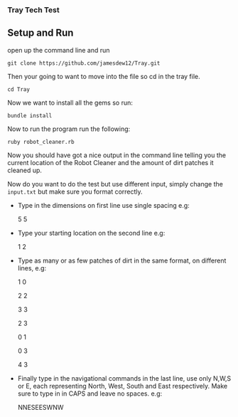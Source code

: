 ### Tray Tech Test
## Setup and Run
open up the command line and run

``git clone https://github.com/jamesdew12/Tray.git``

Then your going to want to move into the file so cd in the tray file.

``cd Tray``

Now we want to install all the gems so run:

``bundle install``

Now to run the program run the following:

``ruby robot_cleaner.rb``

Now you should have got a nice output in the command line telling you the current location of the Robot Cleaner and the amount of dirt patches it cleaned up.

Now do you want to do the test but use different input, simply change the ``input.txt`` but make sure you format correctly.
- Type in the dimensions on first line use single spacing e.g:

  5 5
- Type your starting location on the second line e.g:

  1 2
- Type as many or as few patches of dirt in the same format, on different lines, e.g:

  1 0
  
  2 2

  3 3

  2 3

  0 1

  0 3

  4 3
- Finally type in the navigational commands in the last line, use only N,W,S or E, each representing North, West, South and East respectively. Make sure to type in in CAPS and leave no spaces. e.g:

  NNESEESWNW
